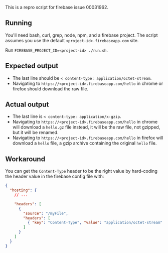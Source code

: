 This is a repro script for firebase issue 00031962.

## Running
You'll need bash, curl, grep, node, npm, and a firebase project.
The script assumes you use the default `<project-id>.firebaseapp.com` site.

Run `FIREBASE_PROJECT_ID=<project-id> ./run.sh`.

## Expected output
* The last line should be `< content-type: application/octet-stream`.
* Navigating to `https://<project-id>.firebaseapp.com/hello` in chrome or firefox should download the raw file.

## Actual output
* The last line is `< content-type: application/x-gzip`.
* Navigating to `https://<project-id>.firebaseapp.com/hello` in chrome will download a `hello.gz` file instead, it will be the raw file, not gzipped, but it will be renamed.
* Navigating to `https://<project-id>.firebaseapp.com/hello` in firefox will download a `hello` file, a gzip archive containing the original `hello` file.

## Workaround
You can get the `Content-Type` header to be the right value by hard-coding the header value in the firebase config file with:
```json
{
  "hosting": {
    // ...

    "headers": [
      {
        "source": "/myFile",
        "headers": [
          { "key": "Content-Type", "value": "application/octet-stream" }
        ]
      }
    ]
  }
}
```
